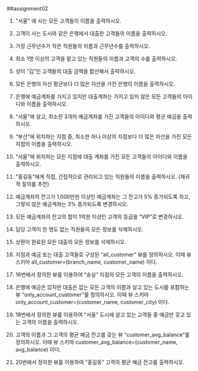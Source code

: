 ##assignment02
1.	"서울" 에 사는 모든 고객들의 이름을 출력하시오.

2.	고객이 사는 도시와 같은 은행에서 대출한 고객들의 이름을 출력하시오.

3.	가장 근무년수가 작은 직원들의 이름과 근무년수를 출력하시오.

4.	최소 1명 이상의 고객을 맡고 있는 직원들의 이름과 고객의 수를 출력하시오.

5.	성이 “김”인 고객들의 대출 금액을 합산해서 출력하시오.

6.	모든 은행의 자산 평균보다 더 많은 자산을 가진 은행의 이름을 출력하시오.

7.	은행에 예금계좌를 가지고 있지만 대출계좌는 가지고 있지 않은 모든 고객들의 아이디와 이름을 출력하시오.

8.	“서울”에 살고, 최소한 3개의 예금계좌를 가진 고객들의 아이디와 평균 예금을 출력하시오.

9.	“부산”에 위치하는 지점 중, 최소한 하나 이상의 지점보다 더 많은 자산을 가진 모든 지점의 이름을 출력하시오.

10.	“서울”에 위치하는 모든 지점에 대출 계좌를 가진 모든 고객들의 아이디와 이름을 출력하시오.

11.	"홍길동"에게 직접, 간접적으로 관리되고 있는 직원들의 이름을 출력하시오. (재귀적 질의를 추천)

12.	예금계좌의 잔고가 1,000만원 이상인 예금계좌는 그 잔고가 5% 증가되도록 하고, 그렇지 않은 예금계좌는 3% 증가되도록 변경하시오.

13.	모든 예금계좌의 잔고의 합이 1억원 이상인 고객의 등급을 “VIP”로 변경하시오.

14.	담당 고객이 한 명도 없는 직원들의 모든 정보를 삭제하시오.

15.	상환이 완료된 모든 대출의 모든 정보를 삭제하시오.
16.	지점과 예금 또는 대출 고객들로 구성된 “all_customer” 뷰를 정의하시오. 이때 뷰 스키마 all_customer=(branch_name, customer_name) 이다.

17.	16번에서 정의한 뷰를 이용하여 “숭실” 지점의 모든 고객의 이름을 출력하시오.

18.	은행에 예금은 있지만 대출은 없는 모든 고객의 이름과 살고 있는 도시를 포함하는 뷰 “only_account_customer”를 정의하시오. 이때 뷰 스키마 only_account_customer=(customer_name, customer_city) 이다.

19.	18번에서 정의한 뷰를 이용하여 “서울” 도시에 살고 있는 고객들 중 예금만 갖고 있는 고객의 이름을 출력하시오.

20.	고객의 이름과 그 고객의 평균 예금 잔고를 갖는 뷰 “customer_avg_balance”를 정의하시오. 이때 뷰 스키마 customer_avg_balance=(customer_name, avg_balance) 이다.

21.	20번에서 정의한 뷰를 이용하여 “홍길동” 고객의 평균 예금 잔고를 출력하시오.

